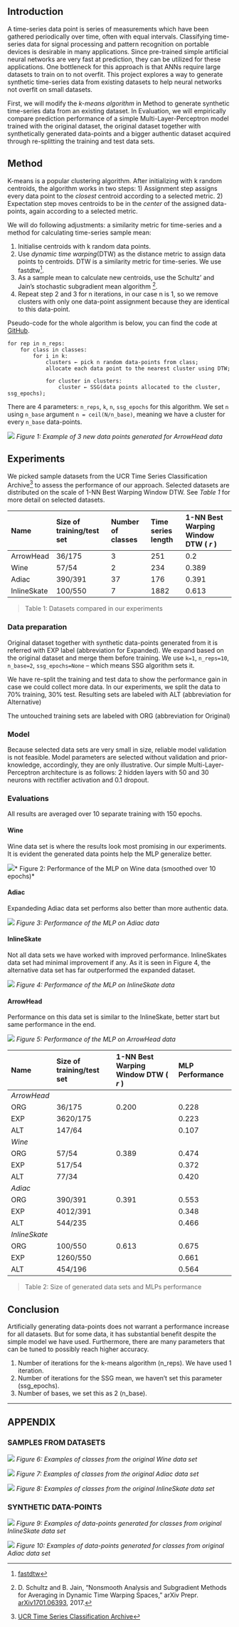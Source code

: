 ## Introduction
A time-series data point is series of measurements which have been gathered periodically over time, often with equal intervals. Classifying time-series data for signal processing and pattern recognition on portable devices is desirable in many applications. Since pre-trained simple artificial neural networks are very fast at prediction, they can be utilized for these applications. One bottleneck for this approach is that ANNs require large datasets to train on to not overfit. This project explores a way to generate synthetic time-series data from existing datasets to help neural networks not overfit on small datasets.

First, we will modify the *k-means algorithm* in Method to generate synthetic time-series data from an existing dataset. In Evaluation, we will empirically compare prediction performance of a simple Multi-Layer-Perceptron model trained with the original dataset, the original dataset together with synthetically generated data-points and a bigger authentic dataset acquired through re-splitting the training and test data sets.

## Method
K-means is a popular clustering algorithm. After initializing with k random centroids, the algorithm works in two steps: 1) Assignment step assigns every data point to the _closest_ centroid according to a selected metric. 2) Expectation step moves centroids to be in the _center_ of the assigned data-points, again according to a selected metric.

We will do following adjustments: a similarity metric for time-series and a method for calculating time-series sample mean:

1. Initialise centroids with k random data points.
2. Use _dynamic time warping_(DTW) as the distance metric to assign data points to centroids. DTW is a similarity metric for time-series. We use fastdtw[^1].
3. As a sample mean to calculate new centroids, use the Schultz’ and Jain’s stochastic subgradient mean algorithm [^2].
4. Repeat step 2 and 3 for n iterations, in our case n is 1, so we remove clusters with only one data-point assignment because they are identical to this data-point.

Pseudo-code for the whole algorithm is below, you can find the code at [GitHub](https://github.com/oguzserbetci/generate-time-series).

```
for rep in n_reps:
    for class in classes:
        for i in k:
            clusters ← pick n random data-points from class;
            allocate each data point to the nearest cluster using DTW;

            for cluster in clusters:
                cluster ← SSG(data points allocated to the cluster, ssg_epochs);
```
There are 4 parameters: `n_reps`, `k`, `n`, `ssg_epochs` for this algorithm. We set `n` using `n_base` argument `n = ceil(N/n_base)`, meaning we have a cluster for every `n_base` data-points.

![](img/ArrowHead_DataGeneration.png)
*Figure 1: Example of 3 new data points generated for ArrowHead data*

## Experiments
We picked sample datasets from the UCR Time Series Classification Archive[^3] to assess the performance of our approach. Selected datasets are distributed on the scale of 1-NN Best Warping Window DTW. See _Table 1_ for more detail on selected datasets.

| Name | Size of training/test set | Number of classes | Time series length | 1-NN Best Warping Window DTW ( _r_ ) |
|:--|:--|:--|:--|:--|
| ArrowHead | 36/175 | 3 | 251 | 0.2 |
| Wine | 57/54 | 2 | 234 | 0.389 |
| Adiac | 390/391 | 37 | 176 | 0.391 |
| InlineSkate | 100/550 | 7 | 1882 | 0.613 |

> Table 1: Datasets compared in our experiments

### Data preparation
Original dataset together with synthetic data-points generated from it is referred with EXP label (abbreviation for Expanded). We expand based on the original dataset and merge them before training. We use `k=1`, `n_reps=10`, `n_base=2`, `ssg_epochs=None` – which means SSG algorithm sets it.

We have re-split the training and test data to show the performance gain in case we could collect more data. In our experiments, we split the data to 70% training, 30% test. Resulting sets are labeled with ALT (abbreviation for Alternative)

The untouched training sets are labeled with ORG (abbreviation for Original)

### Model
Because selected data sets are very small in size, reliable model validation is not feasible. Model parameters are selected without validation and prior-knowledge, accordingly, they are only illustrative. Our simple Multi-Layer-Perceptron architecture is as follows: 2 hidden layers with 50 and 30 neurons with rectifier activation and 0.1 dropout.

### Evaluations
All results are averaged over 10 separate training with 150 epochs.

#### Wine
Wine data set is where the results look most promising in our experiments. It is evident the generated data points help the MLP generalize better.

![](img/Wine_Performance_smooth.png)*
Figure 2: Performance of the MLP on Wine data (smoothed over 10 epochs)*

#### Adiac
Expandeding Adiac data set performs also better than more authentic data.

![](img/Adiac_Performance10.png)
*Figure 3: Performance of the MLP on Adiac data*

#### InlineSkate
Not all data sets we have worked with improved performance. InlineSkates data set had minimal improvement if any. As it is seen in Figure 4, the alternative data set has far outperformed the expanded dataset.

![](img/InlineSkate_Performance10.png)
*Figure 4: Performance of the MLP on InlineSkate data*

#### ArrowHead
Performance on this data set is similar to the InlineSkate, better start but same performance in the end.

![](img/ArrowHead_Performance10.png)
*Figure 5: Performance of the MLP on ArrowHead data*

| Name | Size of training/test set | 1-NN Best Warping Window DTW ( _r_ ) | MLP Performance
|:--|:--|:--|:--|
| _ArrowHead_ |
          ORG | 36/175   | 0.200 |  0.228 |
          EXP | 3620/175 |       |  0.223 |
          ALT | 147/64   |       |  0.107 |
| _Wine_ |        |       |       |
     ORG | 57/54  | 0.389 | 0.474 |
     EXP | 517/54 |       | 0.372 |
     ALT | 77/34  |       | 0.420 |
| _Adiac_ |          |       |        |
      ORG | 390/391  | 0.391 |  0.553 |
      EXP | 4012/391 |       |  0.348 |
      ALT | 544/235  |       |  0.466 |
| _InlineSkate_ |          |       |       |
            ORG | 100/550  | 0.613 | 0.675 |
            EXP | 1260/550 |       | 0.661 |
            ALT | 454/196  |       | 0.564 |

> Table 2: Size of generated data sets and MLPs performance

## Conclusion
Artificially generating data-points does not warrant a performance increase for all datasets. But for some data, it has substantial benefit despite the simple model we have used. Furthermore, there are many parameters that can be tuned to possibly reach higher accuracy.

1. Number of iterations for the k-means algorithm (n_reps). We have used 1 iteration.
2. Number of iterations for the SSG mean, we haven’t set this parameter (ssg_epochs).
3. Number of bases, we set this as 2 (n_base).

- - -

## APPENDIX
### SAMPLES FROM DATASETS

![](img/Wine_Examples.png)
*Figure 6: Examples of classes from the original Wine data set*

![](img/Adiac_examples.png)
*Figure 7: Examples of classes from the original Adiac data set*

![](img/InlineSkate_Examples.png)
*Figure 8: Examples of classes from the original InlineSkate data set*

### SYNTHETIC DATA-POINTS

![](img/InlineSkate_DataGeneration.png)
*Figure 9: Examples of data-points generated for classes from original InlineSkate data set*

![](img/Adiac_DataGeneration.png)
*Figure 10: Examples of data-points generated for classes from original Adiac data set*

[^1]: [fastdtw](https://pypi.python.org/pypi/fastdtw)

[^2]: D. Schultz and B. Jain, “Nonsmooth Analysis and Subgradient Methods for Averaging in Dynamic Time Warping Spaces,” arXiv Prepr. [arXiv1701.06393](https://arxiv.org/abs/1701.06393), 2017.

[^3]: [UCR Time Series Classification Archive](http://www.cs.ucr.edu/~eamonn/time_series_data/)
